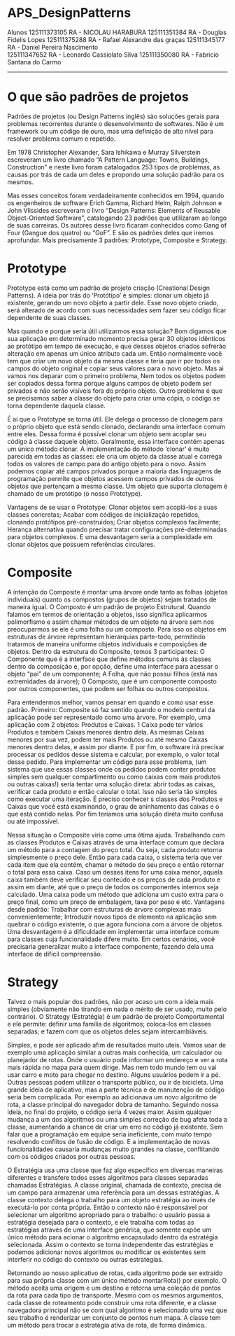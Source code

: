 # APS_DesignPatterns

Alunos 
125111373105 RA - NICOLAU HARABURA
125111351384 RA - Douglas Fidelis Lopes
125111375288 RA - Rafael Alexandre das graças
125111345177 RA - Daniel Pereira Nascimento    
125111347652 RA - Leonardo Cassiolato Silva
125111350080 RA - Fabricio Santana do Carmo

----------------------------------------------------------------------------------------------------------------------------------------------------------------------

# O que são padrões de projetos

Padrões de projetos (ou Design Patterns inglês) são soluções gerais para problemas recorrentes durante o desenvolvimento de softwares. Não é um framework ou um código de ouro, mas uma definição de alto nível para resolver problema comum e repetido.

Em 1978 Christopher Alexander, Sara Ishikawa e Murray Silverstein escreveram um livro chamado “A Pattern Language: Towns, Buildings, Construction” e neste livro foram catalogados 253 tipos de problemas, as causas por trás de cada um deles e propondo uma solução padrão para os mesmos.

Mas esses conceitos foram verdadeiramente conhecidos em 1994, quando os engenheiros de software Erich Gamma, Richard Helm, Ralph Johnson e John Vlissides escreveram o livro “Design Patterns: Elements of Reusable Object-Oriented Software”, catalogando 23 padrões que utilizaram ao longo de suas carreiras. Os autores desse livro ficaram conhecidos como Gang of Four (Gangue dos quatro) ou “GoF”. E são os padrões deles que iremos aprofundar.  Mais precisamente 3 padrões: Prototype, Composite e Strategy.


# Prototype

Prototype está como um padrão de projeto criação (Creational Design Patterns). A ideia por trás do ‘Protótipo’ é simples: clonar um objeto já existente, gerando um novo objeto a partir dele. Esse novo objeto criado, será alterado de acordo com suas necessidades sem fazer seu código ficar dependente de suas classes.

Mas quando e porque seria útil utilizarmos essa solução? Bom digamos que sua aplicação em determinado momento precisa gerar 30 objetos idênticos ao protótipo em tempo de execução, e que desses objetos criados sofrerão alteração em apenas um único atributo cada um. Então normalmente você tem que criar um novo objeto da mesma classe e teria que ir por todos os campos do objeto original e copiar seus valores para o novo objeto.  Mas ai vamos nos deparar com o primeiro problema, Nem todos os objetos podem ser copiados dessa forma porque alguns campos de objeto podem ser privados e não serão visíveis fora do próprio objeto. Outro problema é que se precisamos saber a classe do objeto para criar uma cópia, o código se torna dependente daquela classe.

É aí que o Prototype se torna útil. Ele delega o processo de clonagem para o próprio objeto que está sendo clonado, declarando uma interface comum entre eles. Dessa forma é possível clonar um objeto sem acoplar seu código à classe daquele objeto. Geralmente, essa interface contém apenas um único método clonar.
A implementação do método ‘clonar’ é muito parecida em todas as classes: ele cria um objeto da classe atual e carrega todos os valores de campo para do antigo objeto para o novo. Assim podemos copiar até campos privados porque a maioria das linguagens de programação permite que objetos acessem campos privados de outros objetos que pertençam a mesma classe. Um objeto que suporta clonagem é chamado de um protótipo (o nosso Prototype). 

Vantagens de se usar o Prototype: Clonar objetos sem acoplá-los a suas classes concretas; Acabar com códigos de inicialização repetidos, clonando protótipos pré-construídos; Criar objetos complexos facilmente; Herança alternativa quando precisar tratar configurações pré-determinadas para objetos complexos.
E uma desvantagem seria a complexidade em clonar objetos que possuem referências circulares.


# Composite

A intenção do Composite é montar uma árvore onde tanto as folhas (objetos individuais) quanto os compostos (grupos de objetos) sejam tratados de maneira igual. O Composto é um padrão de projeto Estrutural. Quando falamos em termos de orientação a objetos, isso significa aplicarmos polimorfismo e assim chamar métodos de um objeto na árvore sem nos preocuparmos se ele é uma folha ou um composto.
Para isso os objetos em estruturas de árvore representam hierarquias parte-todo, permitindo tratarmos de maneira uniforme objetos individuais e composições de objetos.
Dentro da estrutura do Composite, temos 3 participantes: O Componente que é a interface que define métodos comuns às classes dentro da composição e, por opção, define uma interface para acessar o objeto “pai” de um componente; A Folha, que não possui filhos (está nas extremidades da árvore); O Composto, que é um componente composto por outros componentes, que podem ser folhas ou outros compostos.

Para entendermos melhor, vamos pensar em quando e como usar esse padrão. Primeiro: Composite só faz sentido quando o modelo central da aplicação pode ser representado como uma árvore. Por exemplo, uma aplicação com 2 objetos: Produtos e Caixas. 1 Caixa pode ter vários Produtos e também Caixas menores dentro dela. As mesmas Caixas menores por sua vez, podem ter mais Produtos ou até mesmo Caixas menores dentro delas, e assim por diante. E por fim, o software irá precisar processar os pedidos desse sistema e calcular, por exemplo, o valor total desse pedido.
Para implementar um código para esse problema, (um sistema que use essas classes onde os pedidos podem conter produtos simples sem qualquer compartimento ou como caixas com mais produtos ou outras caixas!) seria tentar uma solução direta: abrir todas as caixas, verificar cada produto e então calcular o total. Isso não seria tão simples como executar uma iteração. É preciso conhecer s classes dos Produtos e Caixas que você está examinando, o grau de aninhamento das caixas e o que está contido nelas. Por fim teríamos uma solução direta muito confusa ou até impossível.

Nessa situação o Composite viria como uma ótima ajuda. Trabalhando com as classes Produtos e Caixas através de uma interface comum que declara um método para a contagem do preço total. Ou seja, cada produto retorna simplesmente o preço dele. Então para cada caixa, o sistema teria que ver cada item que ela contém, chamar o método do seu preço e então retornar o total para essa caixa. Caso um desses itens for uma caixa menor, aquela caixa também deve verificar seu conteúdo e os preços de cada produto e assim em diante, até que o preço de todos os componentes internos seja calculado. Uma caixa pode um método que adiciona um custo extra para o preço final, como um preço de embalagem, taxa por peso e etc.
Vantagens desde padrão: Trabalhar com estruturas de árvore complexas mais convenientemente; Introduzir novos tipos de elemento na aplicação sem quebrar o código existente, o que agora funciona com a árvore de objetos.
Uma desvantagem é a dificuldade em implementar uma interface comum para classes cuja funcionalidade difere muito. Em certos cenários, você precisaria generalizar muito a interface componente, fazendo dela uma interface de difícil compreensão.


# Strategy

Talvez o mais popular dos padrões, não por acaso um com a ideia mais simples (obviamente não tirando em nada o mérito de ser usado, muito pelo contrário). O Strategy (Estratégia) é um padrão de projeto Comportamental e ele permite: definir uma família de algoritmos; coloca-los em classes separadas; e fazem com que os objetos deles sejam intercambiáveis.

Simples, e pode ser aplicado afim de resultados muito uteis. Vamos usar de exemplo uma aplicação similar a outras mais conhecida, um calculador ou planejador de rotas. Onde o usuário pode informar um endereço e ver a rota mais rápida no mapa para quem dirige. Mas nem todo mundo tem ou vai usar carro e moto para chegar no destino. Alguns usuários podem ir a pé. Outras pessoas podem utilizar o transporte público, ou ir de bicicleta. Uma grande ideia de aplicativo, mas a parte técnica e de manutenção de código seria bem complicada. Por exemplo ao adicionava um novo algoritmo de rota, a classe principal do navegador dobra de tamanho. Seguindo nossa ideia, no final do projeto, o código seria 4 vezes maior.
Assim qualquer mudança a um dos algoritmos ou uma simples correção de bug afeta toda a classe, aumentando a chance de criar um erro no código já existente. Sem falar que a programação em equipe seria ineficiente, com muito tempo resolvendo conflitos de fusão de código. E a implementação de novas funcionalidades causaria mudanças muito grandes na classe, conflitando com os códigos criados por outras pessoas.

O Estratégia usa uma classe que faz algo específico em diversas maneiras diferentes e transfere todos esses algoritmos para classes separadas chamadas Estratégias. A classe original, chamada de contexto, precisa de um campo para armazenar uma referência para um dessas estratégias. A classe contexto delega o trabalho para um objeto estratégia ao invés de executá-lo por conta própria.
Então o contexto não é responsável por selecionar um algoritmo apropriado para o trabalho: o usuário passa a estratégia desejada para o contexto, e ele trabalha com todas as estratégias através de uma interface genérica, que somente expõe um único método para acionar o algoritmo encapsulado dentro da estratégia selecionada. Assim o contexto se torna independente das estratégias e podemos adicionar novos algoritmos ou modificar os existentes sem interferir no código do contexto ou outras estratégias.

Retornando ao nosso aplicativo de rotas, cada algoritmo pode ser extraído para sua própria classe com um único método montarRota() por exemplo. O método aceita uma origem e um destino e retorna uma coleção de pontos da rota para cada tipo de transporte. Mesmo com os mesmos argumentos, cada classe de roteamento pode construir uma rota diferente, e a classe navegadora principal não se com qual algoritmo é selecionado uma vez que seu trabalho é renderizar um conjunto de pontos num mapa. A classe tem um método para trocar a estratégia ativa de rota, de forma dinâmica.
